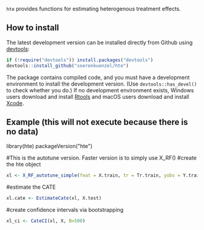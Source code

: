 `hte` provides functions for estimating heterogenous treatment effects. 

## How to install

The latest development version can be installed directly from Github using [devtools](https://github.com/hadley/devtools):

```R
if (!require("devtools")) install.packages("devtools")
devtools::install_github("soerenkuenzel/hte")
```

The package contains compiled code, and you must have a development environment to install the development version. (Use `devtools::has_devel()` to check whether you do.) If no development environment exists, Windows users download and install [Rtools](https://cran.r-project.org/bin/windows/Rtools/) and macOS users download and install [Xcode](https://itunes.apple.com/us/app/xcode/id497799835).


## Example (this will not execute because there is no data)

library(hte)
packageVersion("hte")

#This is the autotune version. Faster version is to simply use X_RF()
#create the hte object
```R
xl <- X_RF_autotune_simple(feat = X.train, tr = Tr.train, yobs = Y.train, nthread = ?)
```

#estimate the CATE
```R
xl.cate <- EstimateCate(xl, X.test)
```

#create confidence intervals via bootstrapping
```R
xl_ci <- CateCI(xl, X, B=500)
```
